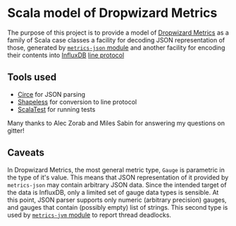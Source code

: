 # Scala model of Dropwizard Metrics

The purpose of this project is to provide a model of [Dropwizard Metrics](https://github.com/dropwizard/metrics)
as a family of Scala case classes a facility for decoding JSON representation
of those, generated by [`metrics-json` module](https://github.com/dropwizard/metrics/tree/3.2-development/metrics-json)
and another facility for encoding their contents into [InfluxDB](https://docs.influxdata.com/influxdb/v0.13/) [line protocol](https://docs.influxdata.com/influxdb/v0.13/)

## Tools used

* [Circe](https://github.com/travisbrown/circe) for JSON parsing
* [Shapeless](https://github.com/milessabin/shapeless) for conversion to line protocol
* [ScalaTest](http://www.scalatest.org/) for running tests

Many thanks to Alec Zorab and Miles Sabin for answering my questions on gitter!

## Caveats

In Dropwizard Metrics, the most general metric type, `Gauge` is parametric in
the type of it's value. This means that JSON representation of it provided by
`metrics-json` may contain arbitrary JSON data. Since the intended target of
the data is InfluxDB, only a limited set of gauge data types is sensible. At
this point, JSON parser supports only numeric (arbitrary precision) gauges,
and gauges that contain (possibly empty) list of strings. This second type
is used by [`metrics-jvm` module](https://github.com/dropwizard/metrics/tree/3.2-development/metrics-jvm) to report thread deadlocks.
